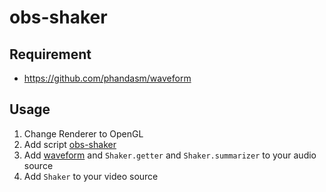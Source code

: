 # obs-shaker

## Requirement
- https://github.com/phandasm/waveform

## Usage
1. Change Renderer to OpenGL
2. Add script [obs-shaker](./shaker.lua)
2. Add [waveform](https://github.com/phandasm/waveform) and `Shaker.getter` and `Shaker.summarizer` to your audio source
3. Add `Shaker` to your video source
